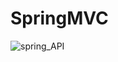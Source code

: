 # SpringMVC

![spring_API](https://github.com/baekjaeseok/SpringMVC/assets/133929822/6d8c076a-17ab-4f7f-8a98-e449bd64ec75)
